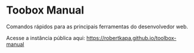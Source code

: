 # Toobox Manual

Comandos rápidos para as principais ferramentas do desenvolvedor web. 

Acesse a instância pública aqui: https://robertkapa.github.io/toolbox-manual
